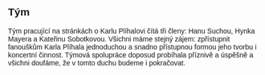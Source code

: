 <html>
<head>
<style type="text/css">
body    {text-indent: 0px; margin-left: 230px; margin-top: 50px; font-family: Helvetica;}
</style>
</head>
<body>
<h2>Tým</h2>
<p>Tým pracující na stránkách o Karlu Plíhalovi čítá tři členy: Hanu Suchou, Hynka Mayera a Kateřinu Sobotkovou. 
Všichni máme stejný zájem: zpřístupnit fanouškům Karla Plíhala jednoduchou a snadno přístupnou formou jeho tvorbu i koncertní činnost. 
Týmová spolupráce doposud probíhala příznivě a úspěšně a všichni doufáme, že v tomto duchu budeme i pokračovat. </p>
</div>
</body>
</html>

